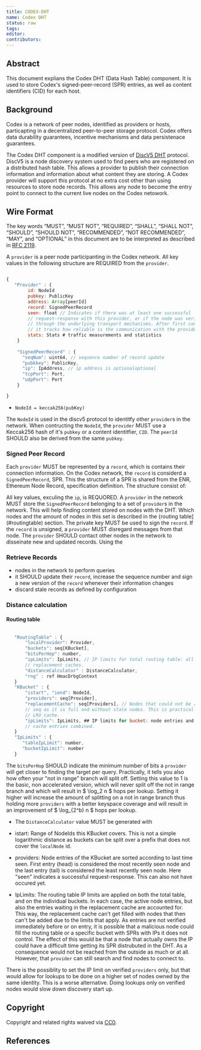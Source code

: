 ```yaml
---
title: CODEX-DHT
name: Codex DHT
status: raw
tags: 
editor: 
contributors:
---
```


## Abstract

This document explians the Codex DHT (Data Hash Table) component.
It is used to store Codex's signed-peer-record (SPR) entries,
as well as content identifiers (CID) for each host.

## Background

Codex is a network of peer nodes, identified as providers or hosts,
particapting in a decentralized peer-to-peer storage protocol.
Codex offers data durability guarantees, incentive mechanisms and data persistenace guarantees.

The Codex DHT component is a modified version of [DiscV5 DHT](https://github.com/ethereum/devp2p/blob/master/discv5/discv5.md) protocol.
DiscV5 is a node discovery system used to find peers who are registered on a distributed hash table.
This allows a provider to publish their connection information and
information about what content they are storing.
A Codex provider will support this protocol at no extra cost other than using resources to store node records.
This allows any node to become the entry point to connect to the current live nodes on the Codex netowork.

## Wire Format

The key words “MUST”, “MUST NOT”, “REQUIRED”, “SHALL”, “SHALL NOT”, “SHOULD”,
“SHOULD NOT”, “RECOMMENDED”, “NOT RECOMMENDED”, “MAY”, and
“OPTIONAL” in this document are to be interpreted as described in [RFC 2119](https://www.ietf.org/rfc/rfc2119.txt).

A `provider` is a peer node participanting in the Codex network.
All key values in the following structure are REQUIRED from the `provider`.

``` js

{
   "Provider" : {
        id: NodeId
        pubkey: PublicKey
        address: Array[peerId]
        record: SignedPeerRecord
        seen: float // Indicates if there was at least one successful
        // request-response with this provider, or if the node was verified
        // through the underlying transport mechanisms. After first contact
        // it tracks how reliable is the communication with the provider.
        stats: Stats # traffic measurements and statistics
    }
  
    "SignedPeerRecord" : {
      "seqNum": uint64, // sequence number of record update
      "pubkkey": PublicKey,
      "ip": IpAddress, // ip address is optionaloptional
      "tcpPort": Port,
      "udpPort": Port
    }

}

```

- `NodeId = keccak256(pubKey)`

The `NodeId` is used in the discv5 protocol to identitfy other `provider`s in the network.
When contructing the `NodeId`,
the `provider` MUST use a Keccak256 hash of it's `pubkey`
or a content identitfier, `CID`.
The `peerId` SHOULD also be derived from the same `pubkey`.

### Signed Peer Record

Each `provider` MUST be represented by a `record`,
which is contains their connection information.
On the Codex network, 
the `record` is considerd a `SignedPeerRecord`, SPR.
This the structure of a SPR is shared from the ENR, Ethereum Node Record, specification definition.
The structure consist of:

All key values, exculing the `ip`, is REQUORED.
A `provider` in the network MUST store the `SignedPeerRecord` belonging to a set of `provider`s in the network.
This will help finding content stored on nodes with the DHT.
Which nodes and the amount of nodes in this set is described in the {routing table](#routingtable) section.
The private key MUST be used to sign the `record`.
If the `record` is unsigned, a `provider` MUST disregard messages from that node.
The `provider` SHOULD contact other nodes in the network to disseinate new and updated records.
Using the 

### Retrieve Records

- nodes in the network to perform queries
- it SHOULD update their `record`, increase the sequence number and
sign a new version of the `record` whenever their information changes
- discard stale records as defined by configuration

### Distance calculation

#### Routing table

``` js

   "RoutingTable" : {
       "localProvider": Provider,
       "buckets": seq[KBucket],
       "bitsPerHop": number, 
       "ipLimits": IpLimits, // IP limits for total routing table: all buckets and
       // replacement caches.
       "distanceCalculator" : DistanceCalculator,
       "rng" : ref HmacDrbgContext
   }
   "KBucket" : {
       "istart", "iend": NodeId, 
       "providers": seq[Provider],
       "replacementCache": seq[Providers], // Nodes that could not be added to the `providers`
       // seq as it is full and without stale nodes. This is practically a small
       // LRU cache.
       "ipLimits": IpLimits, ## IP limits for bucket: node entries and replacement
       // cache entries combined.
   }
   "IpLimits" : {
      "tableIpLimit": number,
      "bucketIpLimit": number
   }


```

The `bitsPerHop` SHOULD indicate the minimum number of bits a `provider` will get closer to finding the target per query.
Practically, it tells you also how often your "not in range" branch will split off.
Setting this value to 1 is the basic, non accelerated version,
which will never split off the not in range branch and which will result in $ \log_2 n $ hops per lookup.
Setting it higher will increase the amount of splitting on a not in range branch 
thus holding more `providers` with a better keyspace coverage and
will result in an improvement of $ \log_{2^b} n $ hops per lookup.

- The `DistanceCalculator` value MUST be generated with
- istart: Range of NodeIds this KBucket covers. This is not a
simple logarithmic distance as buckets can be split over a prefix that
does not cover the `localNode` id.

- providers: Node entries of the KBucket are sorted according to last time seen.
First entry (head) is considered the most recently seen node and
the last entry (tail) is considered the least recently seen node.
Here "seen" indicates a successful request-response.
This can also not have occured yet.

- IpLimits: The routing table IP limits are applied on both the total table,
and on the individual buckets.
In each case, the active node entries,
but also the entries waiting in the replacement cache are accounted for.
This way, the replacement cache can't get filled with nodes that then can't be added due to the limits that apply.
As entries are not verified immediately before or on entry,
it is possible that a malicious node could fill the routing table or
a specific bucket with SPRs with IPs it does not control.
The effect of this would be that a node that actually owns the
IP could have a difficult time getting its SPR distrubuted in the DHT.
As a consequence would not be reached from the outside as much or at all.
However, that `provider` can still search and find nodes to connect to.

There is the possiblity to set the IP limit on verified `providers` only,
but that would allow for lookups to be done on a higher set of nodes owned by the same identity.
This is a worse alternative.
Doing lookups only on verified nodes would slow down discovery start up.

## Copyright

Copyright and related rights waived via [CC0](https://creativecommons.org/publicdomain/zero/1.0/).

## References
